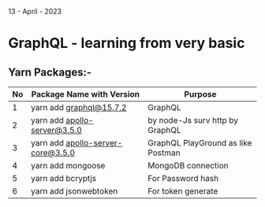 13 - April - 2023

# GraphQL - learning from very basic

## Yarn Packages:-
|No| Package Name with Version | Purpose  |
|--|---------------------------|----------|
|1 | yarn add graphql@15.7.2   | GraphQL  |
|2 | yarn add apollo-server@3.5.0 | by node-Js surv http by GraphQL  |
|3 | yarn add apollo-server-core@3.5.0 | GraphQL PlayGround as like Postman |
|4 | yarn add mongoose | MongoDB connection |
|5 | yarn add bcryptjs | For Password hash |
|6 | yarn add jsonwebtoken | For token generate |

